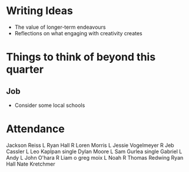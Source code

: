 # Writing Ideas
- The value of longer-term endeavours
- Reflections on what engaging with creativity creates

# Things to think of beyond this quarter
## Job
 - Consider some local schools

# Attendance
Jackson Reiss L
Ryan Hall R
Loren Morris L
Jessie Vogelmeyer R
Jeb Cassler L
Leo Kaplpan single
Dylan Moore L
Sam Gurlea single
Gabriel L
Andy L
John O'hara R
Liam o 
greg moix L
Noah R
Thomas Redwing
Ryan Hall
Nate Kretchmer
